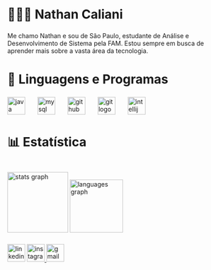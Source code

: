 <h1 align="left">👨🏻‍💻 Nathan Caliani</h1>

###

<p align="left">Me chamo Nathan e sou de São Paulo, estudante de Análise e Desenvolvimento de Sistema pela FAM. Estou sempre em busca de aprender mais sobre a vasta área da tecnologia.</p>

###

<h1 align="left">🤖 Linguagens e Programas</h1>

###

<div align="left">
  <img src="https://skillicons.dev/icons?i=java" height="40" alt="java logo"  />
  <img width="20" />
  <img src="https://skillicons.dev/icons?i=mysql" height="40" alt="mysql logo"  />
  <img width="20" />
  <img src="https://skillicons.dev/icons?i=github" height="40" alt="github logo"  />
  <img width="20" />
  <img src="https://cdn.jsdelivr.net/gh/devicons/devicon/icons/git/git-original.svg" height="40" alt="git logo"  />
  <img width="20" />
  <img src="https://cdn.jsdelivr.net/gh/devicons/devicon/icons/intellij/intellij-original.svg" height="40" alt="intellij logo"  />
</div>

###

<h1 align="left">📊 Estatística</h1>

###

<br clear="both">

<div align="left">
  <img src="https://github-readme-stats.vercel.app/api?username=NtCalii&hide_title=false&hide_rank=false&show_icons=true&include_all_commits=true&count_private=true&disable_animations=false&theme=tokyonight&locale=pt-br&hide_border=true&order=1" height="137" alt="stats graph"  />
  <img src="https://github-readme-stats.vercel.app/api/top-langs?username=NtCalii&locale=pt-br&hide_title=false&layout=compact&card_width=320&langs_count=10&theme=tokyonight&hide_border=true&order=2" height="120" alt="languages graph"  />
</div>

###

<div align="left">
  <img src="https://img.shields.io/static/v1?message=LinkedIn&logo=linkedin&label=&color=0077B5&logoColor=white&labelColor=&style=for-the-badge" height="40" alt="linkedin logo"  />
  <a href="https://www.instagram.com/ntcalii/" target="_blank">
    <img src="https://img.shields.io/static/v1?message=Instagram&logo=instagram&label=&color=E4405F&logoColor=white&labelColor=&style=for-the-badge" height="40" alt="instagram logo"  />
  </a>
  <img src="https://img.shields.io/static/v1?message=Gmail&logo=gmail&label=&color=D14836&logoColor=white&labelColor=&style=for-the-badge" height="40" alt="gmail logo"  />
</div>

###
